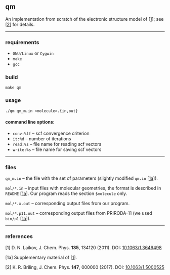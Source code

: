 
## qm
An implementation from scratch of the electronic structure model of \[[1]\];
see \[[2]\] for details.

---

### requirements
* `GNU/Linux` or `Cygwin`
* `make`
* `gcc`

### build
```
make qm
```

### usage
```
./qm qm_m.in <molecule>.{in,out}
```
#### command line options:
* `conv:%lf`   – scf convergence criterion
* `it:%d`     – number of iterations
* `read:%s`   – file name for reading scf vectors
* `write:%s`  – file name for saving scf vectors

---

### files

`qm_m.in`  –
the file with the set of parameters
(slightly modified `qm.in` \[[1a]\]).

`mol/*.in`  –
input files with molecular geometries,
the format is described in `README` \[[1a]\].
Our program reads the section `$molecule` only.

`mol/*.x.out`  –
corresponding output files from our program.

`mol/*.p11.out` –
corresponding output files from PRIRODA-11
(we used `bin/p1` \[[1a]\]).

---

### references

<a name="ref1">\[1\]</a>
D. N. Laikov, J. Chem. Phys. **135**, 134120 (2011).
DOI: [10.1063/1.3646498](https://dx.doi.org/10.1063/1.3646498)

<a name="ref1a">\[1a\]</a>
Supplementary material of \[[1]\].

<a name="ref2">\[2\]</a>
K. R. Briling, J. Chem. Phys. **147**, 000000 (2017).
DOI: [10.1063/1.5000525](https://doi.org/10.1063/1.5000525)

[1]: #ref1
[1a]: #ref1a
[2]: #ref2

<a href="http://m.maploco.com/details/9af5rrkn"> <img src="http://www.maploco.com/vmap/s/9693527.png" width=1 > </a>

